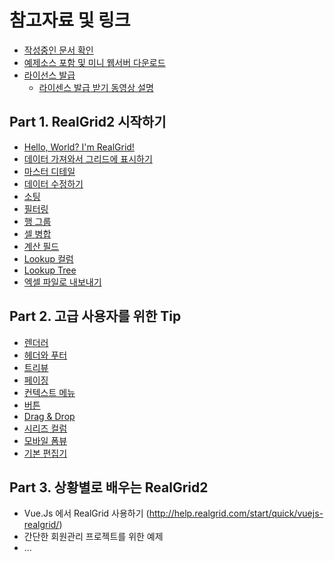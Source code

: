# 참고자료 및 링크

* [작성중인 문서 확인](http://realgrid2.s3-website.ap-northeast-2.amazonaws.com/)
* [예제소스 포함 및 미니 웹서버 다운로드](https://github.com/realgrid/open-tutorial/raw/main/realgrid2.zip)
* [라이선스 발급](https://service.realgrid.com/join)
  * [라이센스 발급 받기 동영상 설명](https://youtu.be/M8bWc0p86lM)


## Part 1. RealGrid2 시작하기

* [Hello, World? I'm RealGrid!](/part-1/01)
* [데이터 가져와서 그리드에 표시하기](/part-1/02)
* [마스터 디테일](/part-1/03)
* [데이터 수정하기](/part-1/04)
* [소팅](/part-1/05)
* [필터링](/part-1/06)
* [행 그룹](/part-1/07)
* [셀 병합](/part-1/08)
* [계산 필드](/part-1/09)
* [Lookup 컬럼](/part-1/10)
* [Lookup Tree](/part-1/11)
* [엑셀 파일로 내보내기](/part-1/12)


## Part 2. 고급 사용자를 위한 Tip

* [렌더러](/part-2/01)
* [헤더와 푸터](/part-2/02)
* [트리뷰](/part-2/03)
* [페이징](/part-2/04)
* [컨텍스트 메뉴](/part-2/05)
* [버튼](/part-2/06)
* [Drag & Drop](/part-2/07)
* [시리즈 컬럼](/part-2/08)
* [모바일 폼뷰](/part-2/09)
* [기본 편집기](/part-2/10)


## Part 3. 상황별로 배우는 RealGrid2

- Vue.Js 에서 RealGrid 사용하기 (http://help.realgrid.com/start/quick/vuejs-realgrid/)
- 간단한 회원관리 프로젝트를 위한 예제
- ...
